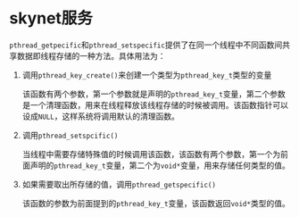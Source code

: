 # skynet服务
`pthread_getpecific`和`pthread_setspecific`提供了在同一个线程中不同函数间共享数据即线程存储的一种方法。具体用法为：

1. 调用`pthread_key_create()`来创建一个类型为`pthread_key_t`类型的变量

   该函数有两个参数，第一个参数就是声明的`pthread_key_t`变量，第二个参数是一个清理函数，用来在线程释放该线程存储的时候被调用。该函数指针可以设成`NULL`，这样系统将调用默认的清理函数。

2. 调用`pthread_setspcific()`

   当线程中需要存储特殊值的时候调用该函数，该函数有两个参数，第一个为前面声明的`pthread_key_t`变量，第二个为`void*`变量，用来存储任何类型的值。

3. 如果需要取出所存储的值，调用`pthread_getspecific()`

   该函数的参数为前面提到的`pthread_key_t`变量，该函数返回`void*`类型的值。

